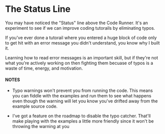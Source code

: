 # The Status Line

You may have noticed the "Status" line above
the Code Runner. It's an experiment to see if
we can improve coding tutorails by eliminating
typos.

If you've ever done a tutorail where you entered
a huge block of code only to get hit
with an error message you didn't
understand, you know why I built
it.

Learning how to read error messages is an
important skill, but if they're not what you're
actively working on then fighting them becuase of
typos is a waste of time, energy, and motivation.

#### NOTES

- Typo warnings won't prevent you from running the code. This means
  you can fiddle with the examples and run them to see what happens even
  though the warning will let you know you've drifted away from the example
  source code.

- I've got a feature on the roadmap to disable the typo catcher. That'll
  make playing with the examples a little more friendly since it won't be
  throwing the warning at you
